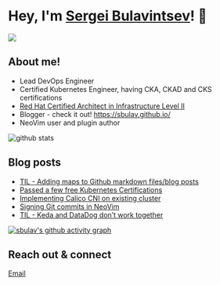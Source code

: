 # Hey, I'm <a href="https://www.linkedin.com/in/sergei-bulavintsev-3001ba45/" target="_blank">Sergei Bulavintsev</a>! 👋

<a href= "https://www.linkedin.com/in/sergei-bulavintsev-3001ba45/"><img src="https://img.icons8.com/nolan/50/linkedin.png"/></a>

## About me!

* Lead DevOps Engineer
* Certified Kubernetes Engineer, having CKA, CKAD and CKS certifications
* <a href="https://rhtapps.redhat.com/verify?certId=160-186-458">Red Hat Certified Architect in Infrastructure Level II</a>
* Blogger - check it out! <a href="https://sbulav.github.com/">https://sbulav.github.io/</a>
* NeoVim user and plugin author

<img src="https://github-readme-stats.vercel.app/api/?username=sbulav&show_icons=true&count_private=true&title_color=fffffff&icon_color=000000&text_color=000000" alt="github stats"/>

## Blog posts
<!-- BLOG-POST-LIST:START -->
- [TIL - Adding maps to Github markdown files/blog posts](https://sbulav.github.io/til/til-adding-maps-to-github-markdown/)
- [Passed a few free Kubernetes Certifications](https://sbulav.github.io/certifications/passed-few-free-kubernetes-certifications/)
- [Implementing Calico CNI on existing cluster](https://sbulav.github.io/aws/aws-calico-implementing-on-existing-cluster/)
- [Signing Git commits in NeoVim](https://sbulav.github.io/vim/neovim-signing-git-commits/)
- [TIL - Keda and DataDog don’t work together](https://sbulav.github.io/til/aws/til-keda-datadog-dont-work-together/)
<!-- BLOG-POST-LIST:END -->

[![sbulav's github activity graph](https://activity-graph.herokuapp.com/graph?username=sbulav&bg_color=000000&color=932092&line=932092&point=932092&area=true&hide_border=true)](https://github.com/sbulav?tab=repositories)


## Reach out & connect

[Email](mailto:sergey.bulavintsev@gmail.com)
